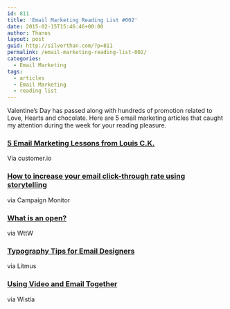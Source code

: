 ```yaml
---
id: 811
title: 'Email Marketing Reading List #002'
date: 2015-02-15T15:46:46+00:00
author: Thanos
layout: post
guid: http://silverthan.com/?p=811
permalink: /email-marketing-reading-list-002/
categories:
  - Email Marketing
tags:
  - articles
  - Email Marketing
  - reading list
---
```

Valentine&#8217;s Day has passed along with hundreds of promotion related to Love, Hearts and chocolate. Here are 5 email marketing articles that caught my attention during the week for your reading pleasure.

### [5 Email Marketing Lessons from Louis C.K.](http://customer.io/blog/louis-ck-email-marketing.html)

Via customer.io

### [How to increase your email click-through rate using storytelling](https://www.campaignmonitor.com/blog/post/4413/increase-email-click-through-rate-storytelling)

via Campaign Monitor

### [What is an open?](https://wordtothewise.com/2015/02/open/)

via WttW

### [Typography Tips for Email Designers](https://litmus.com/blog/typography-tips-for-email-designers)

via Litmus

### [Using Video and Email Together](http://wistia.com/content/using-video-in-email)

via Wistia